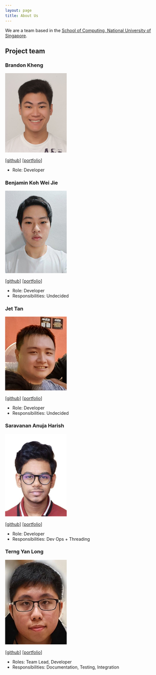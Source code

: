 ```yaml
---
layout: page
title: About Us
---
```


We are a team based in the [School of Computing, National University of Singapore](http://www.comp.nus.edu.sg).

## Project team

### Brandon Kheng

<img src="images/brelkh.png" width="200px">

[[github](https://github.com/brelkh)]
[[portfolio](team/brelkh.md)]

* Role: Developer

### Benjamin Koh Wei Jie

<img src="images/benjykoh.png" width="200px">

[[github](http://github.com/benjykoh)]
[[portfolio](team/benjykoh.md)]

* Role: Developer
* Responsibilities: Undecided

### Jet Tan

<img src="images/medajet.png" width="200px">

[[github](http://github.com/medajet)]
[[portfolio](team/medajet.md)]

* Role: Developer
* Responsibilities: Undecided

### Saravanan Anuja Harish

<img src="images/harish-coding.png" width="200px">

[[github](http://github.com/harish-coding)]
[[portfolio](team/harish-coding.md)]

* Role: Developer
* Responsibilities: Dev Ops + Threading

### Terng Yan Long

<img src="images/korochii.png" width="200px">

[[github](http://github.com/korochii)]
[[portfolio](team/korochii.md)]

* Roles: Team Lead, Developer
* Responsibilities: Documentation, Testing, Integration
